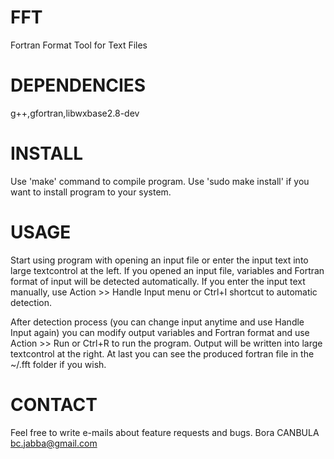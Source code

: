 FFT
===

Fortran Format Tool for Text Files

DEPENDENCIES
============

g++,gfortran,libwxbase2.8-dev

INSTALL
=======

Use 'make' command to compile program. 
Use 'sudo make install' if you want to install program to your system.

USAGE
=====

Start using program with opening an input file or enter the input text into 
large textcontrol at the left. If you opened an input file, variables 
and Fortran format of input will be detected automatically. If you enter the 
input text manually, use Action >> Handle Input menu or Ctrl+I shortcut to 
automatic detection.

After detection process (you can change input anytime and use Handle Input 
again) you can modify output variables and Fortran format and use Action >> Run 
or Ctrl+R to run the program. Output will be written into large textcontrol 
at the right. At last you can see the produced fortran file in the ~/.fft 
folder if you wish.

CONTACT
=======

Feel free to write e-mails about feature requests and bugs.
Bora CANBULA <bc.jabba@gmail.com>
